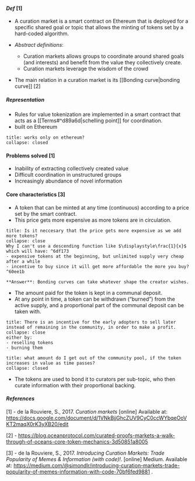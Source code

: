 #### *Def* [1]
- A curation market is a smart contract on Ethereum that is deployed for a specific shared goal or topic that allows the minting of tokens set by a hard-coded algorithm. 

- *Abstract definitions*: 
	- Curation markets allows groups to coordinate around shared goals (and interests) and benefit from the value they collectively create.
	- Curation markets leverage the wisdom of the crowd
- The main relation in a curation market is its [[Bonding curve|bonding curve]] [2]

##### Representation
- Rules for value tokenization are implemented in a smart contract that acts as a [[Terms#^d89a6d|schelling point]] for coordination.
- built on Ethereum
```ad-faq
title: works only on ethereum?
collapse: closed
```

#### Problems solved [1]
- Inability of extracting collectively created value
- Difficult coordination in unstructured groups
- Increasingly abundance of novel information

#### Core characteristics [3]
- A token that can be minted at any time (continuous) according to a price set by the smart contract.
- This price gets more expensive as more tokens are in circulation. 
```ad-tip
title: Is it neccesary that the price gets more expensive as we add more tokens?
collapse: close 
Why I can't use a descending function like $\displaystyle\frac{1}{x}$  which will have: ^6df173
- expensive tokens at the beginning, but unlimited supply very cheap after a while
- incentive to buy since it will get more affordable the more you buy? ^60ee1b

**Answer**: Bonding curves can take whatever shape the creator wishes.

```

- The amount paid for the token is kept in a communal deposit.
- At any point in time, a token can be withdrawn (“burned”) from the active supply, and a proportional part of the communal deposit can be taken with. 
```ad-danger
title: There is an incentive for the early adopters to sell later instead of remaining in the community, in order to make a profit. 
collapse: close
either by:
- reselling tokens
- burning them
```
```ad-question
title: what amount do I get out of the community pool, if the token increases in value as time passes?
collapse: closed

```
- The tokens are used to bond it to curators per sub-topic, who then curate information with their proportional backing.





#### *References*

[1] - de la Rouviere, S., 2017. *Curation markets* [online] 
Available at: https://docs.google.com/document/d/1VNkBjjGhcZUV9CyC0ccWYbqeOoVKT2maqX0rK3yXB20/edit

[2] - https://blog.oceanprotocol.com/curated-proofs-markets-a-walk-through-of-oceans-core-token-mechanics-3d50851a8005

[3] - de la Rouviere, S., 2017. _Introducing Curation Markets: Trade Popularity of Memes & Information (with code)!_. [online] Medium. Available at: <https://medium.com/@simondlr/introducing-curation-markets-trade-popularity-of-memes-information-with-code-70bf6fed9881> . 

